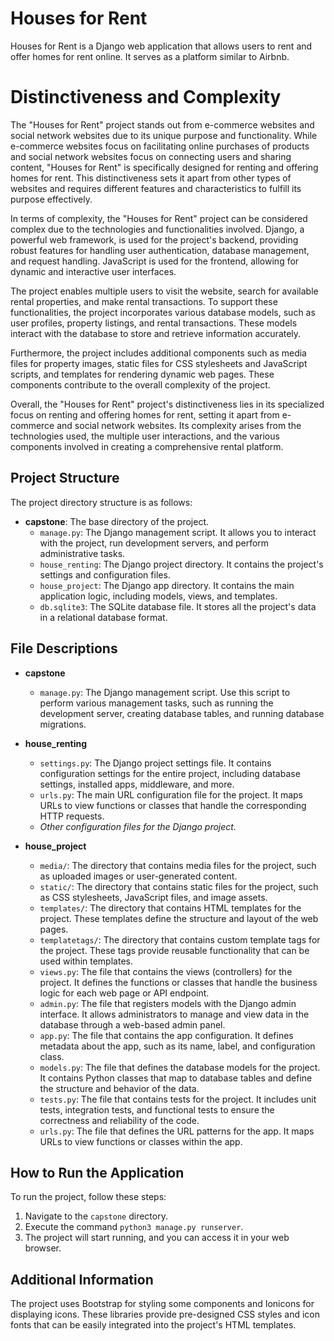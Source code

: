 # Houses for Rent

Houses for Rent is a Django web application that allows users to rent and offer homes for rent online. It serves as a platform similar to Airbnb.

# Distinctiveness and Complexity

The "Houses for Rent" project stands out from e-commerce websites and social network websites due to its unique purpose and functionality. While e-commerce websites focus on facilitating online purchases of products and social network websites focus on connecting users and sharing content, "Houses for Rent" is specifically designed for renting and offering homes for rent. This distinctiveness sets it apart from other types of websites and requires different features and characteristics to fulfill its purpose effectively.

In terms of complexity, the "Houses for Rent" project can be considered complex due to the technologies and functionalities involved. Django, a powerful web framework, is used for the project's backend, providing robust features for handling user authentication, database management, and request handling. JavaScript is used for the frontend, allowing for dynamic and interactive user interfaces.

The project enables multiple users to visit the website, search for available rental properties, and make rental transactions. To support these functionalities, the project incorporates various database models, such as user profiles, property listings, and rental transactions. These models interact with the database to store and retrieve information accurately.

Furthermore, the project includes additional components such as media files for property images, static files for CSS stylesheets and JavaScript scripts, and templates for rendering dynamic web pages. These components contribute to the overall complexity of the project.

Overall, the "Houses for Rent" project's distinctiveness lies in its specialized focus on renting and offering homes for rent, setting it apart from e-commerce and social network websites. Its complexity arises from the technologies used, the multiple user interactions, and the various components involved in creating a comprehensive rental platform.

## Project Structure

The project directory structure is as follows:

- **capstone**: The base directory of the project.
  - `manage.py`: The Django management script. It allows you to interact with the project, run development servers, and perform administrative tasks.
  - `house_renting`: The Django project directory. It contains the project's settings and configuration files.
  - `house_project`: The Django app directory. It contains the main application logic, including models, views, and templates.
  - `db.sqlite3`: The SQLite database file. It stores all the project's data in a relational database format.

## File Descriptions

- **capstone**
  - `manage.py`: The Django management script. Use this script to perform various management tasks, such as running the development server, creating database tables, and running database migrations.

- **house_renting**
  - `settings.py`: The Django project settings file. It contains configuration settings for the entire project, including database settings, installed apps, middleware, and more.
  - `urls.py`: The main URL configuration file for the project. It maps URLs to view functions or classes that handle the corresponding HTTP requests.
  - *Other configuration files for the Django project.*

- **house_project**
  - `media/`: The directory that contains media files for the project, such as uploaded images or user-generated content.
  - `static/`: The directory that contains static files for the project, such as CSS stylesheets, JavaScript files, and image assets.
  - `templates/`: The directory that contains HTML templates for the project. These templates define the structure and layout of the web pages.
  - `templatetags/`: The directory that contains custom template tags for the project. These tags provide reusable functionality that can be used within templates.
  - `views.py`: The file that contains the views (controllers) for the project. It defines the functions or classes that handle the business logic for each web page or API endpoint.
  - `admin.py`: The file that registers models with the Django admin interface. It allows administrators to manage and view data in the database through a web-based admin panel.
  - `app.py`: The file that contains the app configuration. It defines metadata about the app, such as its name, label, and configuration class.
  - `models.py`: The file that defines the database models for the project. It contains Python classes that map to database tables and define the structure and behavior of the data.
  - `tests.py`: The file that contains tests for the project. It includes unit tests, integration tests, and functional tests to ensure the correctness and reliability of the code.
  - `urls.py`: The file that defines the URL patterns for the app. It maps URLs to view functions or classes within the app.

## How to Run the Application

To run the project, follow these steps:
1. Navigate to the `capstone` directory.
2. Execute the command `python3 manage.py runserver`.
3. The project will start running, and you can access it in your web browser.

## Additional Information

The project uses Bootstrap for styling some components and Ionicons for displaying icons. These libraries provide pre-designed CSS styles and icon fonts that can be easily integrated into the project's HTML templates.